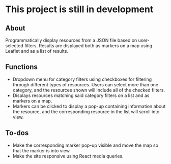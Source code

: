 # This project is still in development

## About 
Programmatically display resources from a JSON file based on user-selected filters. Results are displayed both as markers on a map using Leaflet and as a list of results.

## Functions
* Dropdown menu for category filters using checkboxes for filtering through different types of resources. Users can select more than one category, and the resources shown will include all of the checked filters.
* Displays resources matching said category filters on a list and as markers on a map.
* Markers can be clicked to display a pop-up containing information about the resource, and the corresponding resource in the list will scroll into view.

## To-dos
* Make the corresponding marker pop-up visible and move the map so that the marker is into view. 
* Make the site responsive using React media queries.
